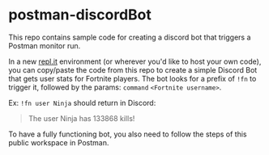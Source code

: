 # postman-discordBot
This repo contains sample code for creating a discord bot that triggers a Postman monitor run.

In a new [repl.it](repl.it) environment (or wherever you'd like to host your own code), you can copy/paste the code from this repo to create a simple Discord Bot that gets user stats for Fortnite players. The bot looks for a prefix of `!fn` to trigger it, followed by the  params: `command` `<Fortnite username>`. 

Ex: `!fn user Ninja` should return in Discord: 
>The user Ninja has 133868 kills!

To have a fully functioning bot, you also need to follow the steps of this public workspace in Postman.
